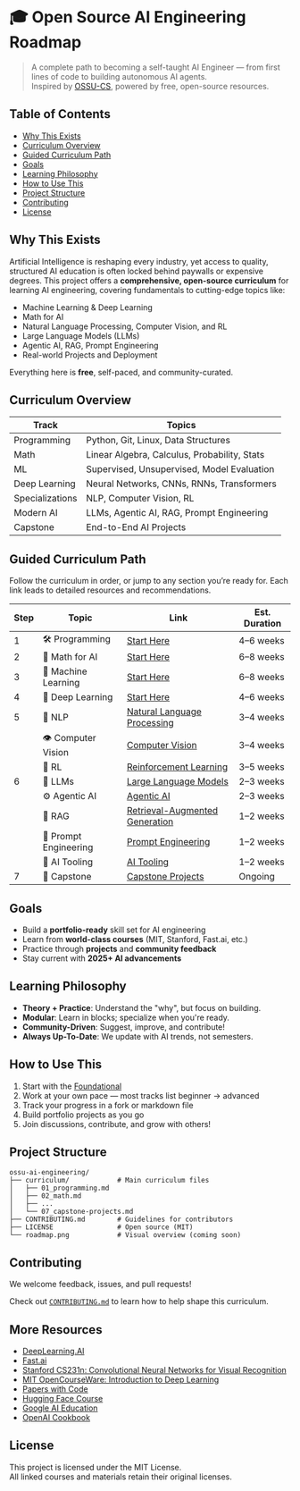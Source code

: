 # 🎓 Open Source AI Engineering Roadmap
> A complete path to becoming a self-taught AI Engineer — from first lines of code to building autonomous AI agents.  
> Inspired by [OSSU-CS](https://github.com/ossu/computer-science), powered by free, open-source resources.


## Table of Contents

- [Why This Exists](#why-this-exists)
- [Curriculum Overview](#curriculum-overview)
- [Guided Curriculum Path](#guided-curriculum-path)
- [Goals](#goals)
- [Learning Philosophy](#learning-philosophy)
- [How to Use This](#how-to-use-this)
- [Project Structure](#project-structure)
- [Contributing](#contributing)
- [License](#license)


## Why This Exists

Artificial Intelligence is reshaping every industry, yet access to quality, structured AI education is often locked behind paywalls or expensive degrees. This project offers a **comprehensive, open-source curriculum** for learning AI engineering, covering fundamentals to cutting-edge topics like:

- Machine Learning & Deep Learning  
- Math for AI  
- Natural Language Processing, Computer Vision, and RL 
- Large Language Models (LLMs)  
- Agentic AI, RAG, Prompt Engineering  
- Real-world Projects and Deployment  

Everything here is **free**, self-paced, and community-curated.



## Curriculum Overview

| Track | Topics |
|-------|--------|
|  Programming | Python, Git, Linux, Data Structures |
| Math | Linear Algebra, Calculus, Probability, Stats |
|  ML | Supervised, Unsupervised, Model Evaluation |
|  Deep Learning | Neural Networks, CNNs, RNNs, Transformers |
|  Specializations | NLP, Computer Vision, RL |
|  Modern AI | LLMs, Agentic AI, RAG, Prompt Engineering |
|  Capstone | End-to-End AI Projects |


## Guided Curriculum Path

Follow the curriculum in order, or jump to any section you’re ready for. Each link leads to detailed resources and recommendations.


| Step | Topic | Link | Est. Duration |
|------|-------|------|---------------|
| 1 | 🛠️ Programming | [Start Here](./01_foundation/01_programming.md) | 4–6 weeks |
| 2 | 📐 Math for AI | [Start Here](./01_foundation/02_math.md) | 6–8 weeks |
| 3 | 🤖 Machine Learning | [Start Here](./01_foundation/03_machine-learning.md) | 6–8 weeks |
| 4 | 🧠 Deep Learning | [Start Here](./01_foundation/04_deep-learning.md) | 4–6 weeks |
| 5 | 🔬 NLP | [Natural Language Processing](./02_specializations/nlp.md) | 3–4 weeks |
|   | 👁️ Computer Vision | [Computer Vision](./02_specializations/computer-vision.md) | 3–4 weeks |
|   | 🧭 RL | [Reinforcement Learning](./02_specializations/reinforcement-learning.md) | 3–5 weeks |
| 6 | 🚀 LLMs | [Large Language Models](./03_modern-Ai/01_llms.md) | 2–3 weeks |
|   | ⚙️ Agentic AI | [Agentic AI](./03_modern-Ai/02_agentic-ai.md) | 2–3 weeks |
|   | 🔄 RAG | [Retrieval-Augmented Generation](./03_modern-Ai/03_rag.md) | 1–2 weeks |
|   | 🧠 Prompt Engineering | [Prompt Engineering](./03_modern-Ai/04_prompt-engineering.md) | 1–2 weeks |
|   | 🧰 AI Tooling | [AI Tooling](./03_modern-Ai/05_ai-tooling.md) | 1–2 weeks |
| 7 | 🧪 Capstone | [Capstone Projects](./04_capstone-project/capstone-projects.md) | Ongoing |

## Goals

- Build a **portfolio-ready** skill set for AI engineering
- Learn from **world-class courses** (MIT, Stanford, Fast.ai, etc.)
- Practice through **projects** and **community feedback**
- Stay current with **2025+ AI advancements**


## Learning Philosophy

- **Theory + Practice**: Understand the "why", but focus on building.
- **Modular**: Learn in blocks; specialize when you're ready.
- **Community-Driven**: Suggest, improve, and contribute!
- **Always Up-To-Date**: We update with AI trends, not semesters.

## How to Use This

1. Start with the [Foundational](./01_foundation)
2. Work at your own pace — most tracks list beginner → advanced
3. Track your progress in a fork or markdown file
4. Build portfolio projects as you go
5. Join discussions, contribute, and grow with others!

## Project Structure

```
ossu-ai-engineering/
├── curriculum/            # Main curriculum files
│   ├── 01_programming.md
│   ├── 02_math.md
│   ├── ...
│   └── 07_capstone-projects.md
├── CONTRIBUTING.md        # Guidelines for contributors
├── LICENSE                # Open source (MIT)
└── roadmap.png            # Visual overview (coming soon)
```

## Contributing

We welcome feedback, issues, and pull requests!

Check out [`CONTRIBUTING.md`](./CONTRIBUTING.md) to learn how to help shape this curriculum.

## More Resources

- [DeepLearning.AI](https://www.deeplearning.ai/)
- [Fast.ai](https://www.fast.ai/)
- [Stanford CS231n: Convolutional Neural Networks for Visual Recognition](http://cs231n.stanford.edu/)
- [MIT OpenCourseWare: Introduction to Deep Learning](https://ocw.mit.edu/courses/electrical-engineering-and-computer-science/6-864-advanced-natural-language-processing-fall-2005/)
- [Papers with Code](https://paperswithcode.com/)
- [Hugging Face Course](https://huggingface.co/learn)
- [Google AI Education](https://ai.google/education/)
- [OpenAI Cookbook](https://github.com/openai/openai-cookbook)

## License

This project is licensed under the MIT License.  
All linked courses and materials retain their original licenses.
